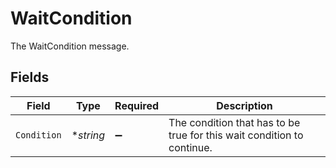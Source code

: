 # WaitCondition

The WaitCondition message.


## Fields

| Field                                                                  | Type                                                                   | Required                                                               | Description                                                            |
| ---------------------------------------------------------------------- | ---------------------------------------------------------------------- | ---------------------------------------------------------------------- | ---------------------------------------------------------------------- |
| `Condition`                                                            | **string*                                                              | :heavy_minus_sign:                                                     | The condition that has to be true for this wait condition to continue. |